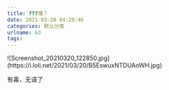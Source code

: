 ```yaml
---
title: ???嘎？
date: 2021-03-20 04:29:46
categories: 默认分类
urlname: 63
tags:
---
```

<!--markdown-->![Screenshot_20210320_122850.jpg](https://i.loli.net/2021/03/20/B5EswuxNTDUAoWH.jpg)
有毒，无语了